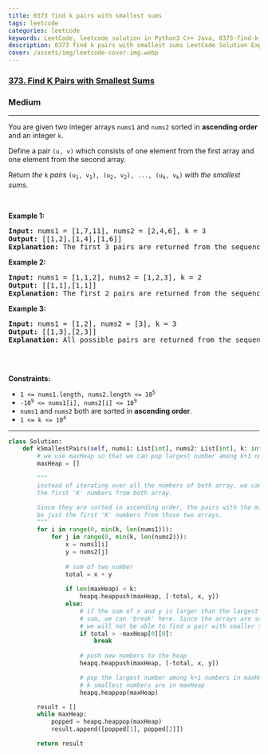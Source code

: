 ```yaml
---
title: 0373 find k pairs with smallest sums
tags: leetcode
categories: leetcode
keywords: LeetCode, leetcode solution in Python3 C++ Java, 0373-find-k-pairs-with-smallest-sums solution
description: 0373 find k pairs with smallest sums LeetCode Solution Explained
cover: /assets/img/leetcode-cover-img.webp
---
```



<h3><a href="https://leetcode.com/problems/find-k-pairs-with-smallest-sums/">373. Find K Pairs with Smallest Sums</a></h3><h3>Medium</h3><hr><div><p>You are given two integer arrays <code>nums1</code> and <code>nums2</code> sorted in <strong>ascending order</strong> and an integer <code>k</code>.</p>

<p>Define a pair <code>(u, v)</code> which consists of one element from the first array and one element from the second array.</p>

<p>Return <em>the</em> <code>k</code> <em>pairs</em> <code>(u<sub>1</sub>, v<sub>1</sub>), (u<sub>2</sub>, v<sub>2</sub>), ..., (u<sub>k</sub>, v<sub>k</sub>)</code> <em>with the smallest sums</em>.</p>

<p>&nbsp;</p>
<p><strong class="example">Example 1:</strong></p>

<pre><strong>Input:</strong> nums1 = [1,7,11], nums2 = [2,4,6], k = 3
<strong>Output:</strong> [[1,2],[1,4],[1,6]]
<strong>Explanation:</strong> The first 3 pairs are returned from the sequence: [1,2],[1,4],[1,6],[7,2],[7,4],[11,2],[7,6],[11,4],[11,6]
</pre>

<p><strong class="example">Example 2:</strong></p>

<pre><strong>Input:</strong> nums1 = [1,1,2], nums2 = [1,2,3], k = 2
<strong>Output:</strong> [[1,1],[1,1]]
<strong>Explanation:</strong> The first 2 pairs are returned from the sequence: [1,1],[1,1],[1,2],[2,1],[1,2],[2,2],[1,3],[1,3],[2,3]
</pre>

<p><strong class="example">Example 3:</strong></p>

<pre><strong>Input:</strong> nums1 = [1,2], nums2 = [3], k = 3
<strong>Output:</strong> [[1,3],[2,3]]
<strong>Explanation:</strong> All possible pairs are returned from the sequence: [1,3],[2,3]

</pre>

<p>&nbsp;</p>
<p><strong>Constraints:</strong></p>

<ul>
	<li><code>1 &lt;= nums1.length, nums2.length &lt;= 10<sup>5</sup></code></li>
	<li><code>-10<sup>9</sup> &lt;= nums1[i], nums2[i] &lt;= 10<sup>9</sup></code></li>
	<li><code>nums1</code> and <code>nums2</code> both are sorted in <strong>ascending order</strong>.</li>
	<li><code>1 &lt;= k &lt;= 10<sup>4</sup></code></li>
</ul>
</div>


---




```python
class Solution:
    def kSmallestPairs(self, nums1: List[int], nums2: List[int], k: int) -> List[List[int]]:
        # we use maxHeap so that we can pop largest number among k+1 numbers in maxHeap first
        maxHeap = []

        """
        instead of iterating over all the numbers of both array, we can iterate only
        the first 'K' numbers from both array.

        Since they are sorted in ascending order, the pairs with the minimum sum will
        be just the first 'K' numbers from those two arrays.
        """
        for i in range(0, min(k, len(nums1))):
            for j in range(0, min(k, len(nums2))):
                x = nums1[i]
                y = nums2[j]
                
                # sum of two number
                total = x + y
                
                if len(maxHeap) < k:
                    heapq.heappush(maxHeap, [-total, x, y])
                else:
                    # if the sum of x and y is larger than the largest (among the k smallests)
                    # sum, we can 'break' here. Since the arrays are sorted in the ascending order,
                    # we will not be able to find a pair with smaller sum moving forward.
                    if total > -maxHeap[0][0]:
                        break
                    
                    # push new numbers to the heap
                    heapq.heappush(maxHeap, [-total, x, y])

                    # pop the largest number among k+1 numbers in maxHeap, so that only
                    # k smallest numbers are in maxHeap
                    heapq.heappop(maxHeap)

        result = []
        while maxHeap:
            popped = heapq.heappop(maxHeap)
            result.append([popped[1], popped[2]])

        return result


```

